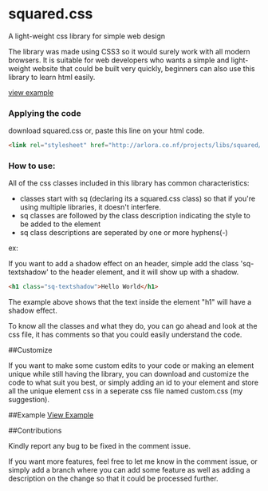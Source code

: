 # squared.css

A light-weight css library for simple web design

The library was made using CSS3 so it would surely work with all modern browsers. It is suitable for web developers who wants a simple and light-weight website that could be built very quickly, beginners can also use this library to learn html easily.

[view example](http://arlora.co.nf/projects/libs/squared/)


### Applying the code
download squared.css
or,
paste this line on your html code.

```html
<link rel="stylesheet" href="http://arlora.co.nf/projects/libs/squared/squared.css">
```

### How to use:

All of the css classes included in this library has common characteristics:
- classes start with sq (declaring its a squared.css class) so that if you're using multiple libraries, it doesn't interfere.
- sq classes are followed by the class description indicating the style to be added to the element
- sq class descriptions are seperated by one or more hyphens(-)

ex:

If you want to add a shadow effect on an header, simple add the class 'sq-textshadow' to the header element, and it will show up with a shadow.

```html
<h1 class="sq-textshadow">Hello World</h1>
```

The example above shows that the text inside the element "h1" will have a shadow effect. 

To know all the classes and what they do, you can go ahead and look at the css file, it has comments so that you could easily understand the code.

##Customize

If you want to make some custom edits to your code or making an element unique while still having the library, you can download and customize the code to what suit you best, or simply adding an id to your element and store all the unique element css in a seperate css file named custom.css (my suggestion). 


##Example
[View Example](http://arlora.co.nf/projects/libs/squared/)

##Contributions

Kindly report any bug to be fixed in the comment issue.

If you want more features, feel free to let me know in the comment issue, or simply add a branch where you can add some feature as well as adding a description on the change so that it could be processed further. 


